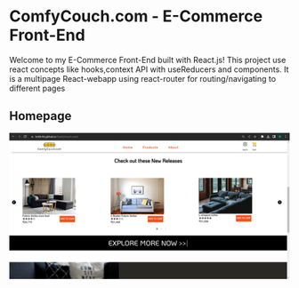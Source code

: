 # ComfyCouch.com - E-Commerce Front-End 

Welcome to my E-Commerce Front-End  built with React.js! This project use react concepts like hooks,context API with useReducers and components.
It is a multipage React-webapp using react-router for routing/navigating to different pages

## Homepage
![Screenshot of Site](screenshot.png)



